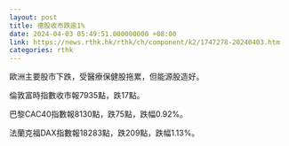 ```yaml
---
layout: post
title: 德股收市跌逾1%
date: 2024-04-03 05:49:51.000000000 +08:00
link: https://news.rthk.hk/rthk/ch/component/k2/1747278-20240403.htm
categories: rthk
---
```


歐洲主要股市下跌，受醫療保健股拖累，但能源股造好。

倫敦富時指數收市報7935點，跌17點。

巴黎CAC40指數報8130點，跌75點，跌幅0.92%。

法蘭克福DAX指數報18283點，跌209點，跌幅1.13%。
